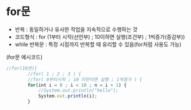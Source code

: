 # for문

- 반복 : 동일하거나 유사한 작업을 지속적으로 수행하는 것
- 코드형식 :  for (1부터 시작(선언부) ; 10이하면 실행(조건부) ; 1씩증가(증감부))
- while 반복문 : 특정 시점까지 반복할 때 유리할 수 있음(for처럼 사용도 가능)

(for문 예시코드)
```js
//for(10번){
		//for( 1 ; 2 ; 3 ) {
		//for( 0부터시작 ; 10 미만이면 실행 ; 1씩증가 ) {
		for(int i = 0 ; i < 10 ; n = i + 1) {
			//System.out.println("hello");
			System.out.println(i);
 		}
```
